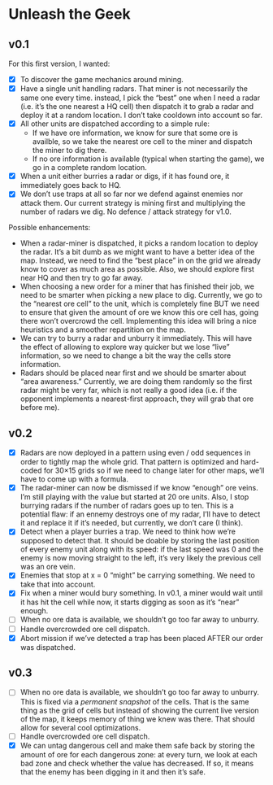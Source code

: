 # Unleash the Geek

## v0.1

For this first version, I wanted:

- [x] To discover the game mechanics around mining.
- [x] Have a single unit handling radars. That miner is not necessarily the same one every time.
  instead, I pick the “best” one when I need a radar (i.e. it’s the one nearest a HQ cell) then
  dispatch it to grab a radar and deploy it at a random location. I don’t take cooldown into account
  so far.
- [x] All other units are dispatched according to a simple rule:
  - If we have ore information, we know for sure that some ore is availble, so we take the nearest
    ore cell to the miner and dispatch the miner to dig there.
  - If no ore information is available (typical when starting the game), we go in a complete random
    location.
- [x] When a unit either burries a radar or digs, if it has found ore, it immediately goes back to HQ.
- [x] We don’t use traps at all so far nor we defend against enemies nor attack them. Our current
  strategy is mining first and multiplying the number of radars we dig. No defence / attack
  strategy for v1.0.

Possible enhancements:

- When a radar-miner is dispatched, it picks a random location to deploy the radar. It’s a bit dumb
  as we might want to have a better idea of the map. Instead, we need to find the “best place” in
  on the grid we already know to cover as much area as possible. Also, we should explore first near
  HQ and then try to go far away.
- When choosing a new order for a miner that has finished their job, we need to be smarter when
  picking a new place to dig. Currently, we go to the “nearest ore cell” to the unit, which is
  completely fine BUT we need to ensure that given the amount of ore we know this ore cell has,
  going there won’t overcrowd the cell. Implementing this idea will bring a nice heuristics and a
  smoother repartition on the map.
- We can try to burry a radar and unburry it immediately. This will have the effect of allowing to
  explore way quicker but we lose “live” information, so we need to change a bit the way the cells
  store information.
- Radars should be placed near first and we should be smarter about “area awareness.” Currently, we
  are doing them randomly so the first radar might be very far, which is not really a good idea
  (i.e. if the opponent implements a nearest-first approach, they will grab that ore before me).

## v0.2

- [x] Radars are now deployed in a pattern using even / odd sequences in order to tightly map the whole
  grid. That pattern is optimized and hard-coded for 30×15 grids so if we need to change later for
  other maps, we’ll have to come up with a formula.
- [x] The radar-miner can now be dismissed if we know “enough” ore veins. I’m still playing with the
  value but started at 20 ore units. Also, I stop burrying radars if the number of radars goes up to
  ten. This is a potential flaw: if an ennemy destroys one of my radar, I’ll have to detect it and
  replace it if it’s needed, but currently, we don’t care (I think).
- [x] Detect when a player burries a trap. We need to think how we’re supposed to detect that. It
  should be doable by storing the last position of every enemy unit along with its speed: if the
  last speed was 0 and the enemy is now moving straight to the left, it’s very likely the previous
  cell was an ore vein.
- [x] Enemies that stop at x = 0 “might” be carrying something. We need to take that into account.
- [x] Fix when a miner would bury something. In v0.1, a miner would wait until it has hit the cell
  while now, it starts digging as soon as it’s “near” enough.
- [ ] When no ore data is available, we shouldn’t go too far away to unburry.
- [ ] Handle overcrowded ore cell dispatch.
- [x] Abort mission if we’ve detected a trap has been placed AFTER our order was dispatched.

## v0.3

- [ ] When no ore data is available, we shouldn’t go too far away to unburry. This is fixed via a
  _permanent snapshot_ of the cells. That is the same thing as the grid of cells but instead of
  showing the current live version of the map, it keeps memory of thing we knew was there. That
  should allow for several cool optimizations.
- [ ] Handle overcrowded ore cell dispatch.
- [x] We can untag dangerous cell and make them safe back by storing the amount of ore for each
  dangerous zone: at every turn, we look at each bad zone and check whether the value has decreased.
  If so, it means that the enemy has been digging in it and then it’s safe.
